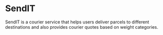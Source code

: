 # SendIT
SendIT is a courier service that helps users deliver parcels to different destinations and also provides courier quotes based on weight categories.
